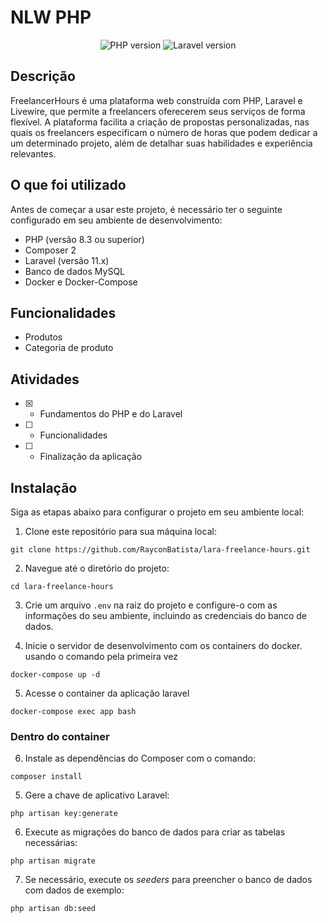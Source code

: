 # NLW PHP
<p align="center">
  <img alt="PHP version" src="https://img.shields.io/static/v1?label=php&message=8.3&color=18181B&labelColor=5354FD">
    <img alt="Laravel version" src="https://img.shields.io/static/v1?label=laravel&message=11.26&color=18181B&labelColor=5354FD">
</p>

## Descrição
FreelancerHours é uma plataforma web construída com PHP, Laravel e Livewire, que permite a freelancers oferecerem seus serviços de forma flexível. A plataforma facilita a criação de propostas personalizadas, nas quais os freelancers especificam o número de horas que podem dedicar a um determinado projeto, além de detalhar suas habilidades e experiência relevantes.

## O que foi utilizado
Antes de começar a usar este projeto, é necessário ter o seguinte configurado em seu ambiente de desenvolvimento:

- PHP (versão 8.3 ou superior)
- Composer 2
- Laravel (versão 11.x)
- Banco de dados MySQL
- Docker e Docker-Compose

## Funcionalidades
- Produtos
- Categoria de produto

## Atividades
- [X]  - Fundamentos do PHP e do Laravel
- [ ]  - Funcionalidades
- [ ]  - Finalização da aplicação

## Instalação

Siga as etapas abaixo para configurar o projeto em seu ambiente local:

1. Clone este repositório para sua máquina local:

```
git clone https://github.com/RayconBatista/lara-freelance-hours.git
```

2. Navegue até o diretório do projeto:

```
cd lara-freelance-hours
```

3. Crie um arquivo `.env` na raiz do projeto e configure-o com as informações do seu ambiente, incluindo as credenciais do banco de dados. 

4. Inicie o servidor de desenvolvimento com os containers do docker. usando o comando pela primeira vez
```
docker-compose up -d
```

5. Acesse o container da aplicação laravel
```
docker-compose exec app bash
```

### Dentro do container
6. Instale as dependências do Composer com o comando:

```
composer install
```

5. Gere a chave de aplicativo Laravel:

```
php artisan key:generate
```
6. Execute as migrações do banco de dados para criar as tabelas necessárias:

```
php artisan migrate
```

7. Se necessário, execute os *seeders* para preencher o banco de dados com dados de exemplo:

```
php artisan db:seed
```